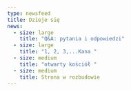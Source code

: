 ```yaml
---
type: newsfeed
title: Dzieje się
news:
  - size: large
    title: "Q&A: pytania i odpowiedzi"
  - size: large
    title: "1, 2, 3,...Kana "
  - size: medium
    title: "otwarty kościół "
  - size: medium
    title: Strona w rozbudowie
---
```

